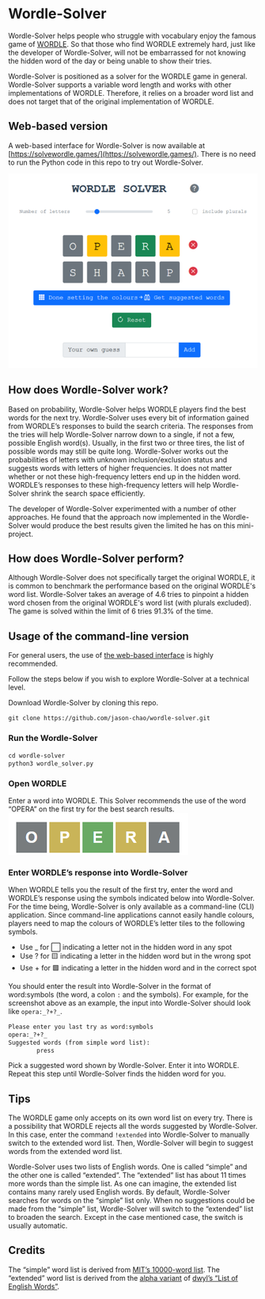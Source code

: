 # Wordle-Solver
Wordle-Solver helps people who struggle with vocabulary enjoy the famous game of [WORDLE](https://www.powerlanguage.co.uk/wordle/).  So that those who find WORDLE extremely hard, just like the developer of Wordle-Solver, will not be embarrassed for not knowing the hidden word of the day or being unable to show their tries.

Wordle-Solver is positioned as a solver for the WORDLE game in general. Wordle-Solver supports a variable word length and works with other implementations of WORDLE. Therefore, it relies on a broader word list and does not target that of the original implementation of WORDLE. 

## Web-based version

A web-based interface for Wordle-Solver is now available at [https://solvewordle.games/](https://solvewordle.games/).  There is no need to run the Python code in this repo to try out Wordle-Solver.

![Screenshot of Wordle-Solver web-based UI](wordle_solver_webui_screenshot.png)

## How does Wordle-Solver work?

Based on probability, Wordle-Solver helps WORDLE players find the best words for the next try.  Wordle-Solver uses every bit of information gained from WORDLE’s responses to build the search criteria.  The responses from the tries will help Wordle-Solver narrow down to a single, if not a few, possible English word(s).
Usually, in the first two or three tires, the list of possible words may still be quite long.  Wordle-Solver works out the probabilities of letters with unknown inclusion/exclusion status and suggests words with letters of higher frequencies.  It does not matter whether or not these high-frequency letters end up in the hidden word.   WORDLE’s responses to these high-frequency letters will help Wordle-Solver shrink the search space efficiently.

The developer of Wordle-Solver experimented with a number of other approaches.  He found that the approach now implemented in the Wordle-Solver would produce the best results given the limited he has on this mini-project.

## How does Wordle-Solver perform?

Although Wordle-Solver does not specifically target the original WORDLE, it is common to benchmark the performance based on the original WORDLE's word list.  Wordle-Solver takes an average of 4.6 tries to pinpoint a hidden word chosen from the original WORDLE's word list (with plurals excluded).  The game is solved within the limit of 6 tries 91.3% of the time.

## Usage of the command-line version

For general users, the use of [the web-based interface](https://solvewordle.games/) is highly recommended.

Follow the steps below if you wish to explore Wordle-Solver at a technical level.

Download Wordle-Solver by cloning this repo. 
```
git clone https://github.com/jason-chao/wordle-solver.git
```

### Run the Wordle-Solver
```
cd wordle-solver
python3 wordle_solver.py
```

### Open WORDLE
Enter a word into WORDLE.  This Solver recommends the use of the word “OPERA” on the first try for the best search results. 
![Sample WORDLE response to OPERA](wordle_response_example.png)

### Enter WORDLE’s response into Wordle-Solver
When WORDLE tells you the result of the first try, enter the word and WORDLE’s response using the symbols indicated below into Wordle-Solver.   For the time being, Wordle-Solver is only available as a command-line (CLI) application.  Since command-line applications cannot easily handle colours, players need to map the colours of WORDLE’s letter tiles to the following symbols.

* Use _ for ⬜ indicating a letter not in the hidden word in any spot
* Use ?  for 🟨 indicating a letter in the hidden word but in the wrong spot
* Use + for 🟩 indicating a letter in the hidden word and in the correct spot

You should enter the result into Wordle-Solver in the format of word:symbols (the word, a colon `:` and the symbols).  For example, for the screenshot above as an example, the input into Wordle-Solver should look like `opera:_?+?_`.

```
Please enter you last try as word:symbols
opera:_?+?_
Suggested words (from simple word list):
        press
```

Pick a suggested word shown by Wordle-Solver.  Enter it into WORDLE.  Repeat this step until Wordle-Solver finds the hidden word for you.

## Tips
The WORDLE game only accepts on its own word list on every try.  There is a possibility that WORDLE rejects all the words suggested by Wordle-Solver.  In this case, enter the command `!extended` into Wordle-Solver to manually switch to the extended word list.  Then, Wordle-Solver will begin to suggest words from the extended word list.

Wordle-Solver uses two lists of English words.  One is called “simple” and the other one is called “extended”.  The “extended” list has about 11 times more words than the simple list.  As one can imagine, the extended list contains many rarely used English words.  By default, Wordle-Solver searches for words on the “simple” list only.  When no suggestions could be made from the “simple” list, Wordle-Solver will switch to the “extended” list to broaden the search.  Except in the case mentioned case, the switch is usually automatic.  

## Credits
The “simple” word list is derived from [MIT’s 10000-word list](https://www.mit.edu/~ecprice/wordlist.10000).  The “extended” word list is derived from the [alpha variant](https://github.com/dwyl/english-words/blob/master/words_alpha.txt) of [dwyl’s “List of English Words”](https://github.com/dwyl/english-words). 
